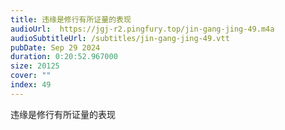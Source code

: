 ```yaml
---
title: 违缘是修行有所证量的表现
audioUrl:  https://jgj-r2.pingfury.top/jin-gang-jing-49.m4a
audioSubtitleUrl: /subtitles/jin-gang-jing-49.vtt
pubDate: Sep 29 2024
duration: 0:20:52.967000
size: 20125
cover: ""
index: 49
---
```

违缘是修行有所证量的表现